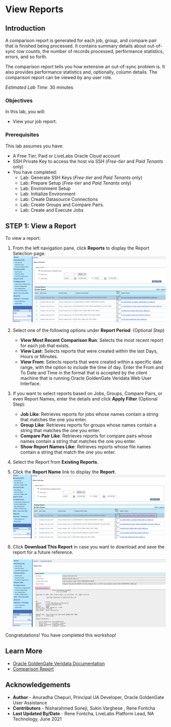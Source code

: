 # View Reports

## Introduction
A comparison report is generated for each job, group, and compare pair that is finished being processed. It contains summary details about out-of-sync row counts, the number of records processed, performance statistics, errors, and so forth.

The comparison report tells you how extensive an out-of-sync problem is. It also provides performance statistics and, optionally, column details. The comparison report can be viewed by any user role.

*Estimated Lab Time*: 30 minutes

### Objectives
In this lab, you will:
* View your job report.

### Prerequisites
This lab assumes you have:
- A Free Tier, Paid or LiveLabs Oracle Cloud account
- SSH Private Key to access the host via SSH (*Free-tier* and *Paid Tenants* only)
- You have completed:
    * Lab: Generate SSH Keys (*Free-tier* and *Paid Tenants* only)
    * Lab: Prepare Setup (*Free-tier* and *Paid Tenants* only)
    * Lab: Environment Setup
    * Lab: Initialize Environment
    * Lab: Create Datasource Connections
    * Lab: Create Groups and Compare Pairs.
    * Lab: Create and Execute Jobs

## **STEP 1:** View a Report

  To view a report:
1. From the left navigation pane, click **Reports** to display the Report Selection page.
    ![](./images/1-reports-selection.png " ")
2. Select one of the following options under **Report Period**: (Optional Step)
    * **View Most Recent Comparison Run**: Selects the most recent report for each job that exists.
    * **View Last**: Selects reports that were created within the last <n> Days, Hours or Minutes.
    * **View From**: Selects reports that were created within a specific date range, with the option to include the time of day. Enter the From and To Date and Time in the format that is accepted by the client machine that is running Oracle GoldenGate Veridata Web User Interface.
3. If you want to select reports based on Jobs, Groups, Compare Pairs, or even Report Names, enter the details and click **Apply Filter** (Optional Step):
    * **Job Like**: Retrieves reports for jobs whose names contain a string that matches the one you enter.
    * **Group Like**: Retrieves reports for groups whose names contain a string that matches the one you enter.
    * **Compare Pair Like**: Retrieves reports for compare pairs whose names contain a string that matches the one you enter.
    * **Show Report Names Like**: Retrieves reports whose file names contain a string that match the one you enter.
4. Select the Report from **Existing Reports**.

5. Click the **Report Name** link to display the **Report**.
    ![](./images/2-reports-selection-view.png " ")

6. Click **Download This Report** in case you want to download and save the report for a future reference.  

    ![](./images/3-reports-view-download-option.png " ")

Congratulations! You have completed this workshop!

## Learn More
* [Oracle GoldenGate Veridata Documentation](https://docs.oracle.com/en/middleware/goldengate/veridata/12.2.1.4/index.html)
* [Comparison Report](https://docs.oracle.com/en/middleware/goldengate/veridata/12.2.1.4/gvdug/working-jobs.html#GUID-8E57CC45-33E3-4068-8B19-47E222F70BF1)


## Acknowledgements
* **Author** - Anuradha Chepuri, Principal UA Developer, Oracle GoldenGate User Assistance
* **Contributors** -  Nisharahmed Soneji, Sukin Varghese , Rene Fontcha
* **Last Updated By/Date** - Rene Fontcha, LiveLabs Platform Lead, NA Technology, June 2021
